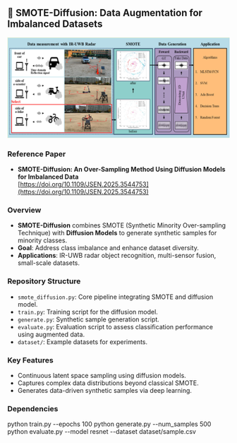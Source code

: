 ## 📄 SMOTE-Diffusion: Data Augmentation for Imbalanced Datasets


<img src="main.png" width="700">


### Reference Paper
- **SMOTE-Diffusion: An Over-Sampling Method Using Diffusion Models for Imbalanced Data**  
  [https://doi.org/10.1109/JSEN.2025.3544753](https://doi.org/10.1109/JSEN.2025.3544753)



### Overview
- **SMOTE-Diffusion** combines SMOTE (Synthetic Minority Over-sampling Technique) with **Diffusion Models** to generate synthetic samples for minority classes.
- **Goal**: Address class imbalance and enhance dataset diversity.
- **Applications**: IR-UWB radar object recognition, multi-sensor fusion, small-scale datasets.

### Repository Structure
- `smote_diffusion.py`: Core pipeline integrating SMOTE and diffusion model.
- `train.py`: Training script for the diffusion model.
- `generate.py`: Synthetic sample generation script.
- `evaluate.py`: Evaluation script to assess classification performance using augmented data.
- `dataset/`: Example datasets for experiments.

### Key Features
- Continuous latent space sampling using diffusion models.
- Captures complex data distributions beyond classical SMOTE.
- Generates data-driven synthetic samples via deep learning.

### Dependencies


python train.py --epochs 100
python generate.py --num_samples 500
python evaluate.py --model resnet --dataset dataset/sample.csv




